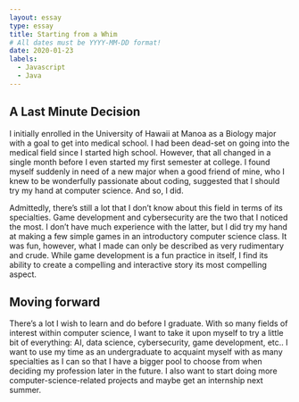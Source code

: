```yaml
---
layout: essay
type: essay
title: Starting from a Whim
# All dates must be YYYY-MM-DD format!
date: 2020-01-23
labels:
  - Javascript
  - Java
---
```


## A Last Minute Decision
I initially enrolled in the University of Hawaii at Manoa as a Biology major with a goal to get into medical school. I had been dead-set on going into the medical field since I started high school. However, that all changed in a single month before I even started my first semester at college. I found myself suddenly in need of a new major when a good friend of mine, who I knew to be wonderfully passionate about coding, suggested that I should try my hand at computer science. And so, I did. 

Admittedly, there’s still a lot that I don’t know about this field in terms of its specialties. Game development and cybersecurity are the two that I noticed the most. I don’t have much experience with the latter, but I did try my hand at making a few simple games in an introductory computer science class. It was fun, however, what I made can only be described as very rudimentary and crude. While game development is a fun practice in itself, I find its ability to create a compelling and interactive story its most compelling aspect. 

## Moving forward
There’s a lot I wish to learn and do before I graduate. With so many fields of interest within computer science, I want to take it upon myself to try a little bit of everything: AI, data science, cybersecurity, game development, etc.. I want to use my time as an undergraduate to acquaint myself with as many specialties as I can so that I have a bigger pool to choose from when deciding my profession later in the future. I also want to start doing more computer-science-related projects and maybe get an internship next summer. 
